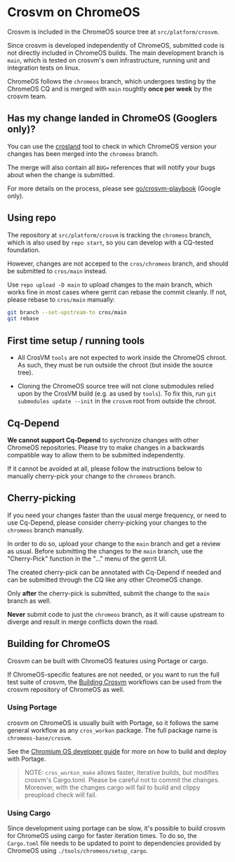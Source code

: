 # Crosvm on ChromeOS

Crosvm is included in the ChromeOS source tree at `src/platform/crosvm`.

Since crosvm is developed independently of ChromeOS, submitted code is not directly included in
ChromeOS builds. The main development branch is `main`, which is tested on crosvm's own
infrastructure, running unit and integration tests on linux.

ChromeOS follows the `chromeos` branch, which undergoes testing by the ChromeOS CQ and is merged
with `main` roughtly **once per week** by the crosvm team.

## Has my change landed in ChromeOS (Googlers only)?

You can use the [crosland](http://crosland/cl) tool to check in which ChromeOS version your changes
has been merged into the `chromeos` branch.

The merge will also contain all `BUG=` references that will notify your bugs about when the change
is submitted.

For more details on the process, please see [go/crosvm-playbook](http://go/crosvm-playbook) (Google
only).

## Using repo

The repository at `src/platform/crosvm` is tracking the `chromeos` branch, which is also used by
`repo start`, so you can develop with a CQ-tested foundation.

However, changes are not acceped to the `cros/chromeos` branch, and should be submitted to
`cros/main` instead.

Use `repo upload -D main` to upload changes to the main branch, which works fine in most cases where
gerrit can rebase the commit cleanly. If not, please rebase to `cros/main` manually:

```bash
git branch --set-upstream-to cros/main
git rebase
```

## First time setup / running tools

- All CrosVM `tools` are not expected to work inside the ChromeOS chroot. As such, they must be run
  outside the chroot (but inside the source tree).

- Cloning the ChromeOS source tree will not clone submodules relied upon by the CrosVM build (e.g.
  as used by `tools`). To fix this, run `git submodules update --init` in the `crosvm` root from
  outside the chroot.

## Cq-Depend

**We cannot support Cq-Depend** to sychronize changes with other ChromeOS repositories. Please try
to make changes in a backwards compatible way to allow them to be submitted independently.

If it cannot be avoided at all, please follow the instructions below to manually cherry-pick your
change to the `chromeos` branch.

## Cherry-picking

If you need your changes faster than the usual merge frequency, or need to use Cq-Depend, please
consider cherry-picking your changes to the `chromeos` branch manually.

In order to do so, upload your change to the `main` branch and get a review as usual. Before
submitting the changes to the `main` branch, use the "Cherry-Pick" function in the "..." menu of the
gerrit UI.

The created cherry-pick can be annotated with Cq-Depend if needed and can be submitted through the
CQ like any other ChromeOS change.

Only **after** the cherry-pick is submitted, submit the change to the `main` branch as well.

**Never** submit code to just the `chromeos` branch, as it will cause upstream to diverge and result
in merge conflicts down the road.

## Building for ChromeOS

Crosvm can be built with ChromeOS features using Portage or cargo.

If ChromeOS-specific features are not needed, or you want to run the full test suite of crosvm, the
[Building Crosvm](../building_crosvm.md) workflows can be used from the crosvm repository of
ChromeOS as well.

### Using Portage

crosvm on ChromeOS is usually built with Portage, so it follows the same general workflow as any
`cros_workon` package. The full package name is `chromeos-base/crosvm`.

See the
[Chromium OS developer guide](https://chromium.googlesource.com/chromiumos/docs/+/main/developer_guide.md)
for more on how to build and deploy with Portage.

> NOTE: `cros_workon_make` allows faster, iterative builds, but modifies crosvm's Cargo.toml. Please
> be careful not to commit the changes. Moreover, with the changes cargo will fail to build and
> clippy preupload check will fail.

### Using Cargo

Since development using portage can be slow, it's possible to build crosvm for ChromeOS using cargo
for faster iteration times. To do so, the `Cargo.toml` file needs to be updated to point to
dependencies provided by ChromeOS using `./tools/chromeos/setup_cargo`.

